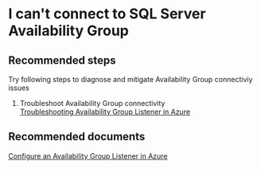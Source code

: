 <properties
	pageTitle="I can't connect to SQL Server Availability Group"
	description="I can't connect to SQL Server Availability Group"
	service="microsoft.classiccompute"
	resource="virtualmachines"
	authors="michco"
	displayOrder=""
	selfHelpType="resource"
	supportTopicIds=""
	resourceTags=""
	productPesIds="14749"
	cloudEnvironments="public"
/>
    
# I can't connect to SQL Server Availability Group

## **Recommended steps**
Try following steps to diagnose and mitigate Availability Group connectiviy issues

1. Troubleshoot Availability Group connectivity <br>
[Troubleshooting Availability Group Listener in Azure](https://blogs.msdn.microsoft.com/alwaysonpro/2016/02/01/troubleshooting-availability-group-listener-in-azure/)

## **Recommended documents**
[Configure an Availability Group Listener in Azure](https://azure.microsoft.com/documentation/articles/virtual-machines-windows-classic-portal-sql-alwayson-availability-groups/)